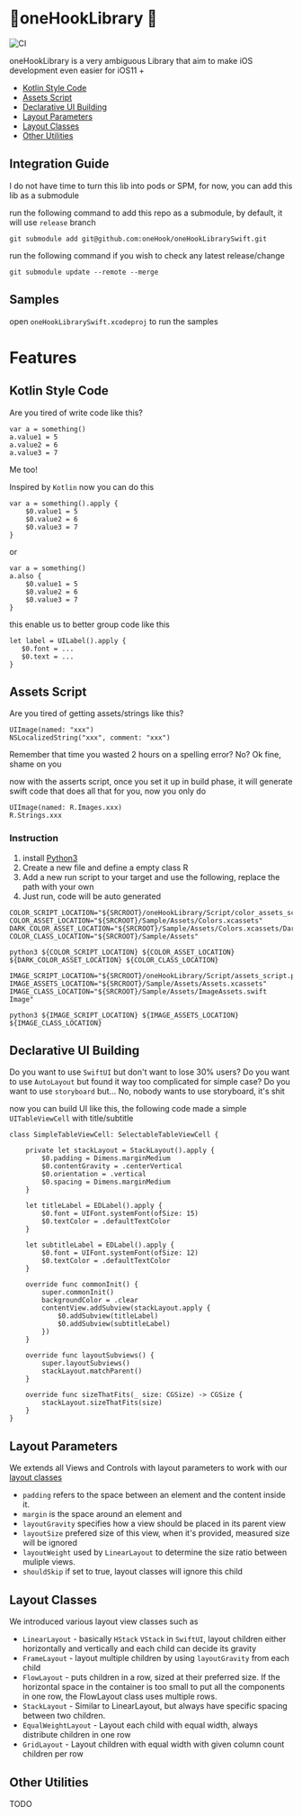 # 🦅oneHookLibrary 🦅

![CI](https://github.com/oneHook/oneHookLibrarySwift/workflows/CI/badge.svg?branch=release)

oneHookLibrary is a very ambiguous Library that aim to make iOS development even easier for iOS11 +

- [Kotlin Style Code](#kotlin-style-code)
- [Assets Script](#assets-script)
- [Declarative UI Building](#declarative-ui-building)
- [Layout Parameters](#layout-parameters])
- [Layout Classes](#layout-classes)
- [Other Utilities](#other-utilities)

## Integration Guide

I do not have time to turn this lib into pods or SPM, for now, you can add this lib as a submodule

run the following command to add this repo as a submodule, by default, it will use `release` branch

`git submodule add git@github.com:oneHook/oneHookLibrarySwift.git`

run the following command if you wish to check any latest release/change

`git submodule update --remote --merge`

## Samples

open `oneHookLibrarySwift.xcodeproj` to run the samples

# Features

## Kotlin Style Code

Are you tired of write code like this?

```
var a = something()
a.value1 = 5
a.value2 = 6
a.value3 = 7
```

Me too!

Inspired by `Kotlin` now you can do this

```
var a = something().apply {
    $0.value1 = 5
    $0.value2 = 6
    $0.value3 = 7
}
```

or

```
var a = something()
a.also {
    $0.value1 = 5
    $0.value2 = 6
    $0.value3 = 7
}
```

this enable us to better group code like this

```
let label = UILabel().apply {
   $0.font = ...
   $0.text = ...
}
```

## Assets Script

Are you tired of getting assets/strings like this?

```
UIImage(named: "xxx")
NSLocalizedString("xxx", comment: "xxx")
```

Remember that time you wasted 2 hours on a spelling error? No? Ok fine, shame on you

now with the asserts script, once you set it up in build phase, it will generate swift code that does all that for you, now you only do 

```
UIImage(named: R.Images.xxx)
R.Strings.xxx
```

### Instruction

1. install [Python3](https://www.python.org/downloads/)
2. Create a new file and define a empty class R
3. Add a new run script to your target and use the following, replace the path with your own
4. Just run, code will be auto generated

```
COLOR_SCRIPT_LOCATION="${SRCROOT}/oneHookLibrary/Script/color_assets_script.py"
COLOR_ASSET_LOCATION="${SRCROOT}/Sample/Assets/Colors.xcassets"
DARK_COLOR_ASSET_LOCATION="${SRCROOT}/Sample/Assets/Colors.xcassets/DarkMode"
COLOR_CLASS_LOCATION="${SRCROOT}/Sample/Assets"

python3 ${COLOR_SCRIPT_LOCATION} ${COLOR_ASSET_LOCATION} ${DARK_COLOR_ASSET_LOCATION} ${COLOR_CLASS_LOCATION}

IMAGE_SCRIPT_LOCATION="${SRCROOT}/oneHookLibrary/Script/assets_script.py"
IMAGE_ASSETS_LOCATION="${SRCROOT}/Sample/Assets/Assets.xcassets"
IMAGE_CLASS_LOCATION="${SRCROOT}/Sample/Assets/ImageAssets.swift Image"

python3 ${IMAGE_SCRIPT_LOCATION} ${IMAGE_ASSETS_LOCATION} ${IMAGE_CLASS_LOCATION}
```

## Declarative UI Building

Do you want to use `SwiftUI` but don't want to lose 30% users?
Do you want to use `AutoLayout` but found it way too complicated for simple case?
Do you want to use `storyboard` but... No, nobody wants to use storyboard, it's shit

now you can build UI like this, the following code made a simple `UITableViewCell` with title/subtitle

```
class SimpleTableViewCell: SelectableTableViewCell {

    private let stackLayout = StackLayout().apply {
        $0.padding = Dimens.marginMedium
        $0.contentGravity = .centerVertical
        $0.orientation = .vertical
        $0.spacing = Dimens.marginMedium
    }

    let titleLabel = EDLabel().apply {
        $0.font = UIFont.systemFont(ofSize: 15)
        $0.textColor = .defaultTextColor
    }

    let subtitleLabel = EDLabel().apply {
        $0.font = UIFont.systemFont(ofSize: 12)
        $0.textColor = .defaultTextColor
    }

    override func commonInit() {
        super.commonInit()
        backgroundColor = .clear
        contentView.addSubview(stackLayout.apply {
            $0.addSubview(titleLabel)
            $0.addSubview(subtitleLabel)
        })
    }

    override func layoutSubviews() {
        super.layoutSubviews()
        stackLayout.matchParent()
    }

    override func sizeThatFits(_ size: CGSize) -> CGSize {
        stackLayout.sizeThatFits(size)
    }
}
```

## Layout Parameters

We extends all Views and Controls with layout parameters to work with our [layout classes](#layout-classes)

- `padding`  refers to the space between an element and the content inside it. 
- `margin` is the space around an element and 
- `layoutGravity` specifies how a view should be placed in its parent view
- `layoutSize` prefered size of this view, when it's provided, measured size will be ignored
- `layoutWeight` used by `LinearLayout` to determine the size ratio between muliple views.
- `shouldSkip` if set to true, layout classes will ignore this child

## Layout Classes

We introduced various layout view classes such as

- `LinearLayout` - basically `HStack` `VStack` in `SwiftUI`, layout children either horizontally and vertically and each child can decide its gravity 
- `FrameLayout` - layout multiple children by using `layoutGravity` from each child
- `FlowLayout` - puts children in a row, sized at their preferred size. If the horizontal space in the container is too small to put all the components in one row, the FlowLayout class uses multiple rows.
- `StackLayout` - Similar to LinearLayout, but always have specific spacing between two children.
- `EqualWeightLayout` - Layout each child with equal width, always distribute children in one row
- `GridLayout` - Layout children with equal width with given column count children per row

## Other Utilities

TODO
